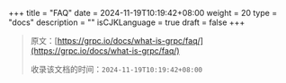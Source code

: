 +++
title = "FAQ"
date = 2024-11-19T10:19:42+08:00
weight = 20
type = "docs"
description = ""
isCJKLanguage = true
draft = false
+++

> 原文：[https://grpc.io/docs/what-is-grpc/faq/](https://grpc.io/docs/what-is-grpc/faq/)
>
> 收录该文档的时间：`2024-11-19T10:19:42+08:00`
